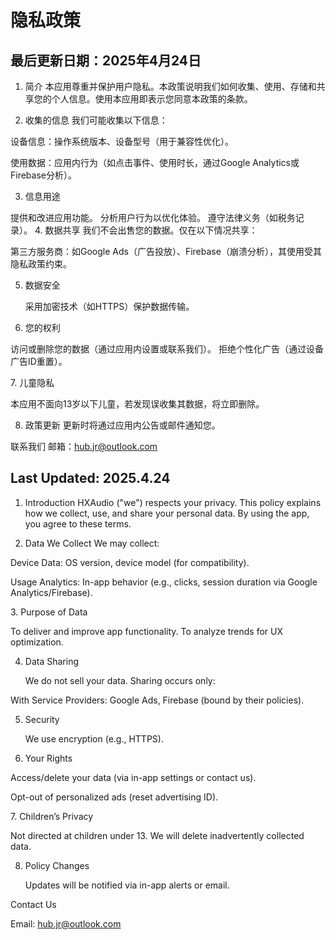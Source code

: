 # 隐私政策
## 最后更新日期：2025年4月24日

1. 简介
本应用尊重并保护用户隐私。本政策说明我们如何收集、使用、存储和共享您的个人信息。使用本应用即表示您同意本政策的条款。

2. 收集的信息
我们可能收集以下信息：

设备信息：操作系统版本、设备型号（用于兼容性优化）。</p>
使用数据：应用内行为（如点击事件、使用时长，通过Google Analytics或Firebase分析）。</p>

3. 信息用途

提供和改进应用功能。
分析用户行为以优化体验。
遵守法律义务（如税务记录）。
4. 数据共享
我们不会出售您的数据。仅在以下情况共享：</p>

第三方服务商：如Google Ads（广告投放）、Firebase（崩溃分析），其使用受其隐私政策约束。</p>

5. 数据安全</p>
采用加密技术（如HTTPS）保护数据传输。</p>

6. 您的权利

访问或删除您的数据（通过应用内设置或联系我们）。
拒绝个性化广告（通过设备广告ID重置）。</p>
7. 儿童隐私</p>
本应用不面向13岁以下儿童，若发现误收集其数据，将立即删除。

8. 政策更新
更新时将通过应用内公告或邮件通知您。

联系我们
邮箱：hub.jr@outlook.com


## Last Updated: 2025.4.24

1. Introduction
HXAudio ("we") respects your privacy. This policy explains how we collect, use, and share your personal data. By using the app, you agree to these terms.

2. Data We Collect
We may collect:</p>

Device Data: OS version, device model (for compatibility).</p>
Usage Analytics: In-app behavior (e.g., clicks, session duration via Google Analytics/Firebase).</p>
3. Purpose of Data</p>

To deliver and improve app functionality.
To analyze trends for UX optimization.</p>

4. Data Sharing</p>
We do not sell your data. Sharing occurs only:</p>

With Service Providers: Google Ads, Firebase (bound by their policies).</p>

5. Security</p>
We use encryption (e.g., HTTPS).</p>

6. Your Rights</p>

Access/delete your data (via in-app settings or contact us).</p>
Opt-out of personalized ads (reset advertising ID).</p>
7. Children’s Privacy</p>
Not directed at children under 13. We will delete inadvertently collected data.

8. Policy Changes</p>
Updates will be notified via in-app alerts or email.</p>

Contact Us</p>
Email: hub.jr@outlook.com</p>
